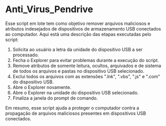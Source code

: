 # Anti_Virus_Pendrive
Esse script em lote tem como objetivo remover arquivos maliciosos e atributos indesejados de dispositivos de armazenamento USB conectados ao computador. Aqui está uma descrição das etapas executadas pelo script:

1. Solicita ao usuário a letra da unidade do dispositivo USB a ser processado.
2. Fecha o Explorer para evitar problemas durante a execução do script.
3. Remove atributos de somente leitura, ocultos, arquivados e de sistema de todos os arquivos e pastas no dispositivo USB selecionado.
4. Exclui todos os arquivos com as extensões ".lnk", ".vbs", ".js" e ".com" do dispositivo USB.
5. Abre o Explorer novamente.
6. Abre o Explorer na unidade do dispositivo USB selecionado.
7. Finaliza a janela do prompt de comando.

Em resumo, esse script ajuda a proteger o computador contra a propagação de arquivos maliciosos presentes em dispositivos USB conectados.
